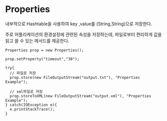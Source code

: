 # Properties  

내부적으로 Hashtable을 사용하여 key ,value를 (String,String)으로 저장한다.  

주로 어플리케이션의 환경설정에 관련된 속성을 저장하는데, 파일로부터 편리하게 값을 읽고 쓸 수 있는 메서드를 제공한다.  

```
Properties prop = new Properties();

prop.setProperty("timeout","30");

try{
  // 파일로 저장
  prop.store(new FileOutputStream("output.txt"), "Properties Example");
  
  // xml파일로 저장
  prop.storeToXML(new FileOutputStream("output.xml"), "Properties Example");
} catch(IOException e){
  e.printStackTrace();
}

```

